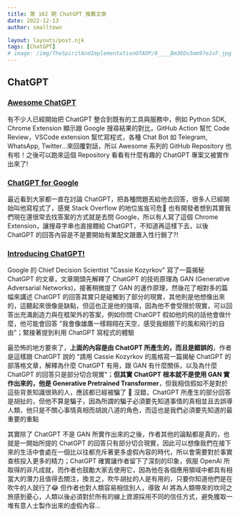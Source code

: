 ```yaml
---
title: 第 162 期 ChatGPT 推薦文章
date: 2022-12-13
author: smalltown

layout: layouts/post.njk
tags: [ChatGPT]
# image: /img/TheSpiritAndImplementationOfAOP/0____Bm36Dv5mm97e2vF.jpg
---
```


<!-- summary -->

## ChatGPT

### [Awesome ChatGPT](https://github.com/humanloop/awesome-chatgpt)

有不少人已經開始把 ChatGPT 整合到既有的工具與服務中，例如 Python SDK, Chrome Extension 顯示跟 Google 搜尋結果的對比，GitHub Action 幫忙 Code Review，VSCode extension 幫忙寫程式，各種 Chat Bot 如 Telegram, WhatsApp, Twitter...來回覆對話，所以 Awesome 系列的 GitHub Repository 也有啦！之後可以跑來這個 Repository 看看有什麼有趣的 ChatGPT 專案又被實作出來了!

<!-- summary -->

### [ChatGPT for Google](https://github.com/wong2/chat-gpt-google-extension)

最近看到大家都一直在討論 ChatGPT，把各種問題丟給他去回答，很多人已經開始叫他寫程式了，感覺 Stack Overflow 的地位岌岌可危🤣 也有開發者想到其實我們現在還很常去找答案的方式就是去問 Google，所以有人寫了這個 Chrome Extension，讓搜尋字串也直接餵給 ChatGPT，不知道再這樣下去，以後 ChatGPT 的回答內容是不是要開始有業配文跟置入性行銷了?!

### [Introducing ChatGPT!](https://kozyrkov.medium.com/introducing-chatgpt-aa824ad89623)

Google 的 Chief Decision Scientist "Cassie Kozyrkov" 寫了一篇揭秘 ChatGPT 的文章，文章開頭先解釋了 ChatGPT 的技術原理為 GAN (Generative Adversarial Networks)，接著稍微提了 GAN 的運作原理，然後花了相對多的篇幅來講述 ChatGPT 的回答其實只是碰觸到了部分的現實，其他則是他想像出來的，這聽起來很像是缺點，但這也正是他的強項，因為他不會受限於現實，可以回答出充滿創造力與在框架外的答案，例如你問 ChatGPT 假如他的飛的話他會做什麼，他可能會回答 "我會像雄鷹一樣翱翔在天空，感受我翅膀下的風和飛行的自由"；緊接著提到利用 ChatGPT 寫程式的體驗

最恐怖的地方要來了，**上面的內容是由 ChatGPT 所產生的，而且是錯誤的**，作者是這樣跟 ChatGPT 說的 "請用 Cassie Kozyrkov 的風格寫一篇揭秘 ChatGPT 的部落格文章，解釋為什麼 ChatGPT 有用，跟 GAN 有什麼關係，以及為什麼 ChatGPT 的回答只是部分切合現實"；**但其實 ChatGPT 根本就不是使用 GAN 實作出來的，他是 Generative Pretrained Transformer**，但我相信假如不是對於這些背景知識很熟的人，應該都已經被騙了 🥲 沒錯，ChatGPT 所產生的部分回答是胡扯的，但他不算是騙子，因為所謂的騙子必須要先知道事情的真相並且去誤導人類，他只是不關心事情真相而胡說八道的角色，而這也是我們必須要先知道的最重要的重點

其實除了 ChatGPT 不是 GAN 所實作出來的之後，作者其他的論點都是真的，也就是一開始所提的 ChatGPT 的回答只有部分切合現實，因此可以想像我們在接下來的生活中會處在一個比以往都充斥著更多虛假內容的時代，所以會需要對於事實查核投入更多的精力；ChatGPT 確實讓作者留下了深刻的印象，佩服 OpenAI 所取得的非凡成就，而作者也鼓勵大家去使用它，因為他在各個應用領域中都具有相當大的潛力且值得去關注，換言之，吹牛胡扯的人是有用的，只要你知道他們是在吹牛的人就行了😂 但作者也對人類容易相信別人，導致 AI 將為人類帶來的坎坷之旅感到憂心，人類以後必須對於所有的線上資源採用不同的信任方式，避免獲取一堆有意人士製作出來的虛假內容...